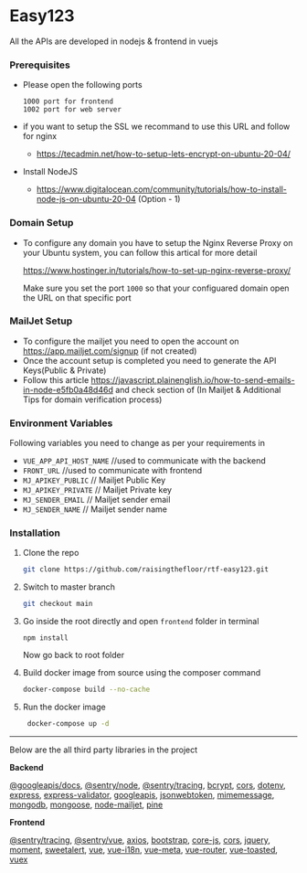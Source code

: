 # Easy123

All the APIs are developed in nodejs & frontend in vuejs

### Prerequisites

* Please open the following ports 
  ```
  1000 port for frontend
  1002 port for web server 
  ```
  
* if you want to setup the SSL we recommand to use this URL and follow for nginx 
  * https://tecadmin.net/how-to-setup-lets-encrypt-on-ubuntu-20-04/
  
* Install NodeJS 
  
  * https://www.digitalocean.com/community/tutorials/how-to-install-node-js-on-ubuntu-20-04 (Option - 1)

### Domain Setup

- To configure any domain you have to setup the Nginx Reverse Proxy on your Ubuntu system, you can follow this artical for more detail 

  https://www.hostinger.in/tutorials/how-to-set-up-nginx-reverse-proxy/

  Make sure you set the port `1000` so that your configuared domain open the URL on that specific port 

### MailJet Setup
- To configure the mailjet you need to open the account on https://app.mailjet.com/signup (if not created)
- Once the account setup is completed you need to generate the API Keys(Public & Private)
- Follow this article https://javascript.plainenglish.io/how-to-send-emails-in-node-e5fb0a48d46d and check section of (In Mailjet & Additional Tips for domain verification process)


### Environment Variables 

Following variables you need to change as per your requirements in 
  - ```VUE_APP_API_HOST_NAME``` //used to communicate with the backend 
  - ```FRONT_URL``` //used to communicate with frontend 
  - ```MJ_APIKEY_PUBLIC``` // Mailjet Public Key 
  - ```MJ_APIKEY_PRIVATE``` // Mailjet Private key
  - ```MJ_SENDER_EMAIL``` // Mailjet sender email
  - ```MJ_SENDER_NAME```  // Mailjet sender name

### Installation

1. Clone the repo
   ```sh
   git clone https://github.com/raisingthefloor/rtf-easy123.git
   ```

2. Switch to master branch
   ```sh
   git checkout main
   ```

3. Go inside the root directly and open ```frontend``` folder in terminal

   ````shell
   npm install
   ````

   Now go back to root folder 

4. Build docker image from source using the composer command
   ```sh
   docker-compose build --no-cache
   ```

 5. Run the docker image
    ```sh
     docker-compose up -d

****
Below are the all third party libraries in the project


**Backend**

[@googleapis/docs](https://www.npmjs.com/package/@googleapis/docs), [@sentry/node](https://www.npmjs.com/package/@sentry/node), [@sentry/tracing](https://www.npmjs.com/package/@sentry/tracing), [bcrypt](https://www.npmjs.com/package/bcrypt), [cors](https://www.npmjs.com/package/cors), [dotenv](https://www.npmjs.com/package/dotenv), [express](https://www.npmjs.com/package/express), [express-validator](https://www.npmjs.com/package/express-validator), [googleapis](https://www.npmjs.com/package/googleapis), [jsonwebtoken](https://www.npmjs.com/package/jsonwebtoken), [mimemessage](https://www.npmjs.com/package/mimemessage), [mongodb](https://www.npmjs.com/package/mongodb), [mongoose](https://www.npmjs.com/package/mongoose), [node-mailjet](https://www.npmjs.com/package/node-mailjet), [pine](https://www.npmjs.com/package/pine)


**Frontend**

[@sentry/tracing](https://www.npmjs.com/package/@sentry/tracing), [@sentry/vue](https://www.npmjs.com/package/@sentry/vue), [axios](https://www.npmjs.com/package/axios), [bootstrap](https://www.npmjs.com/package/bootstrap), [core-js](https://www.npmjs.com/package/core-js), [cors](https://www.npmjs.com/package/cors), [jquery](https://www.npmjs.com/package/jquery), [moment](https://www.npmjs.com/package/moment), [sweetalert](https://www.npmjs.com/package/sweetalert), [vue](https://www.npmjs.com/package/vue), [vue-i18n](https://www.npmjs.com/package/vue-i18n), [vue-meta](https://www.npmjs.com/package/vue-meta), [vue-router](https://www.npmjs.com/package/vue-router), [vue-toasted](https://www.npmjs.com/package/vue-toasted), [vuex](https://www.npmjs.com/package/vuex)